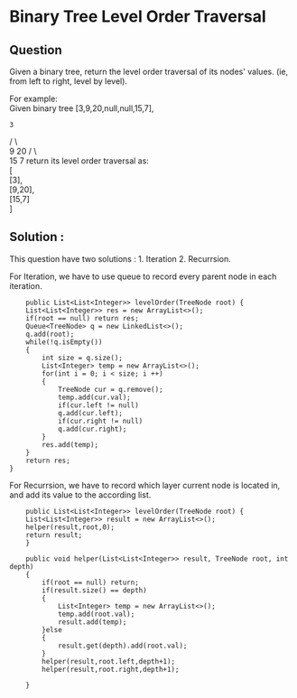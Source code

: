 # Binary Tree Level Order Traversal


## Question  
Given a binary tree, return the level order traversal of its nodes' values. (ie, from left to right, level by level).  

For example:  
Given binary tree [3,9,20,null,null,15,7],  
   
    3
   / \  
  9  20
    /  \  
   15   7
return its level order traversal as:  
[  
  [3],  
  [9,20],  
  [15,7]  
]  



## Solution : 

This question have two solutions : 1. Iteration 2. Recurrsion.

For Iteration, we have to use queue to record every parent node in each iteration.

		public List<List<Integer>> levelOrder(TreeNode root) {
        List<List<Integer>> res = new ArrayList<>();
        if(root == null) return res;
        Queue<TreeNode> q = new LinkedList<>();
        q.add(root);
        while(!q.isEmpty())
        {
            int size = q.size();
            List<Integer> temp = new ArrayList<>();
            for(int i = 0; i < size; i ++)
            {
                TreeNode cur = q.remove();
                temp.add(cur.val);
                if(cur.left != null)
                q.add(cur.left);
                if(cur.right != null)
                q.add(cur.right);
            }
            res.add(temp);
        }
        return res;
    }


For Recurrsion, we have to record which layer current node is located in, and add its value to the according list. 

		public List<List<Integer>> levelOrder(TreeNode root) {
        List<List<Integer>> result = new ArrayList<>();
        helper(result,root,0);
        return result;
    	}
    
	    public void helper(List<List<Integer>> result, TreeNode root, int depth)
	    {
	        if(root == null) return;
	        if(result.size() == depth)
	        {
	            List<Integer> temp = new ArrayList<>();
	            temp.add(root.val);
	            result.add(temp);
	        }else
	        {
	            result.get(depth).add(root.val);
	        }
	        helper(result,root.left,depth+1);
	        helper(result,root.right,depth+1);
	        
	    }